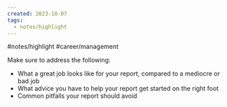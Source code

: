 ```yaml
---
created: 2023-10-07
tags:
  - notes/highlight
---
```

#notes/highlight #career/management 

Make sure to address the following:

- What a great job looks like for your report, compared to a mediocre or bad job
- What advice you have to help your report get started on the right foot
- Common pitfalls your report should avoid

